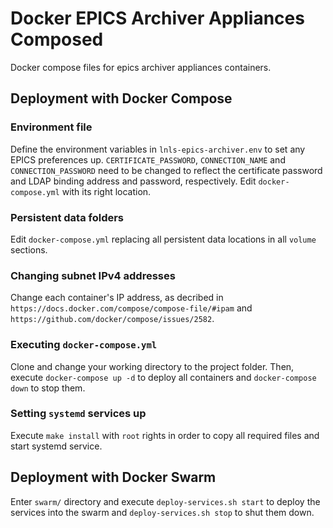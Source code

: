 # Docker EPICS Archiver Appliances Composed

Docker compose files for epics archiver appliances containers.

## Deployment with Docker Compose

### Environment file

Define the environment variables in `lnls-epics-archiver.env` to set any EPICS preferences up. `CERTIFICATE_PASSWORD`, `CONNECTION_NAME` and `CONNECTION_PASSWORD` need to be changed to reflect the 
certificate password and LDAP binding address and password, respectively. Edit `docker-compose.yml` with its right location.

### Persistent data folders

Edit `docker-compose.yml` replacing all persistent data locations in all `volume` sections.

### Changing subnet IPv4 addresses

Change each container's IP address, as decribed in `https://docs.docker.com/compose/compose-file/#ipam` and `https://github.com/docker/compose/issues/2582`.

### Executing `docker-compose.yml`

Clone and change your working directory to the project folder. Then, execute `docker-compose up -d` to deploy all containers and `docker-compose down` to stop them. 

### Setting `systemd` services up

Execute `make install` with `root` rights in order to copy all required files and start systemd service.

## Deployment with Docker Swarm

Enter `swarm/` directory and execute `deploy-services.sh start` to deploy the services into the swarm and `deploy-services.sh stop` to shut them down.
